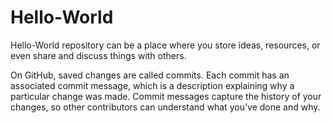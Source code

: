 # Hello-World
Hello-World repository can be a place where you store ideas, resources, or even share and discuss things with others.

On GitHub, saved changes are called commits. Each commit has an associated commit message, which is a description explaining why a particular change was made. Commit messages capture the history of your changes, so other contributors can understand what you’ve done and why.
